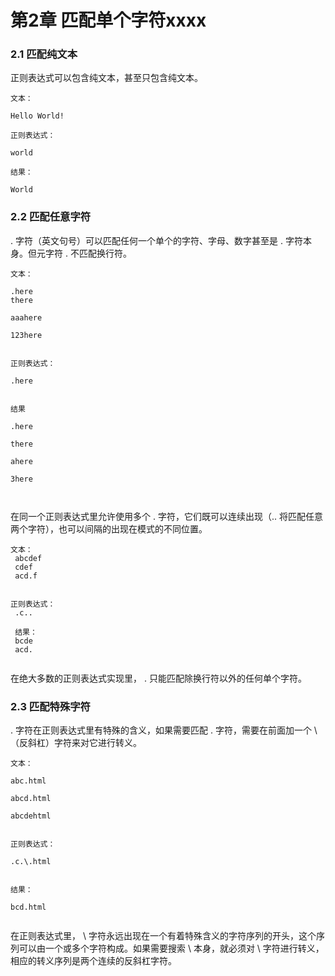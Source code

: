 <!DOCTYPE html>
<html lang="en">
<head>
	<meta charset="UTF-8">
	<title>chapter02</title>
	<link rel="stylesheet" type="text/css" href="/regularExpression.css">
</head>
<body>
<h1>第2章 匹配单个字符xxxx</h1>
<h3>2.1 匹配纯文本</h3>

<p>
正则表达式可以包含纯文本，甚至只包含纯文本。<br />

<code>
文本：<br />
Hello World!<br />
正则表达式：<br />
world<br />
结果：<br />
World
</code>
</p>
<h3>2.2 匹配任意字符</h3>
<p>
. 字符（英文句号）可以匹配任何一个单个的字符、字母、数字甚至是 . 字符本身。但元字符 . 不匹配换行符。<br />
<code >
文本：<br />
.here 
there<br />
aaahere<br />
123here<br /><br />
正则表达式：<br />
.here<br /><br />
结果<br />
.here<br />
there<br />
ahere<br />
3here<br /><br />
</code>

在同一个正则表达式里允许使用多个 . 字符，它们既可以连续出现（.. 将匹配任意两个字符），也可以间隔的出现在模式的不同位置。<br />
<code>
文本：<br />
abcdef<br />
cdef<br />
acd.f<br /><br />
正则表达式：<br />
.c..<br /><br />
结果：<br />
bcde<br />
acd.<br />
</code>

在绝大多数的正则表达式实现里， . 只能匹配除换行符以外的任何单个字符。
</p>
	<h3>2.3 匹配特殊字符</h3>
<p >
. 字符在正则表达式里有特殊的含义，如果需要匹配 . 字符，需要在前面加一个 \ （反斜杠）字符来对它进行转义。<br />
<code>
文本：<br />
abc.html<br />
abcd.html<br />
abcdehtml<br /><br />
正则表达式：<br />
.c.\.html<br /><br />
结果：<br />
bcd.html<br />
</code>

在正则表达式里， \ 字符永远出现在一个有着特殊含义的字符序列的开头，这个序列可以由一个或多个字符构成。如果需要搜索 \ 本身，就必须对 \ 字符进行转义，相应的转义序列是两个连续的反斜杠字符。
</p>

</body>
</html>